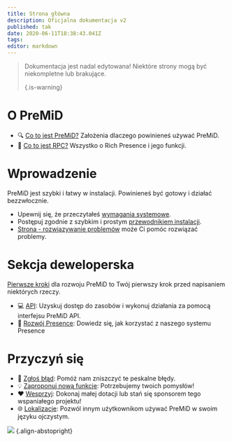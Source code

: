 ```yaml
---
title: Strona główna
description: Oficjalna dokumentacja v2
published: tak
date: 2020-06-11T18:38:43.041Z
tags:
editor: markdown
---
```


> Dokumentacja jest nadal edytowana! Niektóre strony mogą być niekompletne lub brakujące. 
> 
> {.is-warning}

# O PreMiD
- :mag: [Co to jest PreMiD?](/about) Założenia dlaczego powinieneś używać PreMiD.
- :link: [Co to jest RPC?](https://discordapp.com/rich-presence) Wszystko o Rich Presence i jego funkcji.

# Wprowadzenie

PreMiD jest szybki i łatwy w instalacji. Powinieneś być gotowy i działać bezzwłocznie.

- Upewnij się, że przeczytałeś [wymagania systemowe](/install/requirements).
- Postępuj zgodnie z szybkim i prostym [przewodnikiem instalacji](/install).
- [Strona - rozwiązywanie problemów](/troubleshooting) może Ci pomóc rozwiązać problemy.

# Sekcja deweloperska

[Pierwsze kroki](/dev) dla rozwoju PreMiD to Twój pierwszy krok przed napisaniem niektórych rzeczy.

- :computer: [API](/dev/api): Uzyskuj dostęp do zasobów i wykonuj działania za pomocą interfejsu PreMiD API.
- :wrench: [Rozwój Presence](/dev/presence): Dowiedz się, jak korzystać z naszego systemu Presence

# Przyczyń się
- :bug: [Zgłoś błąd](https://github.com/PreMiD): Pomóż nam zniszczyć te peskalne błędy.
- :bulb: [Zaproponuj nową funkcje](https://discord.gg/WvfVZ8T): Potrzebujemy twoich pomysłów!
- :heart: [Wesprzyj](https://www.patreon.com/Timeraa): Dokonaj małej dotacji lub stań się sponsorem tego wspaniałego projektu!
- :globe_with_meridians: [Lokalizacje](https://translate.premid.app): Pozwól innym użytkownikom używać PreMiD w swoim języku ojczystym.

![](https://beta.premid.app/img/logo.2b414dc2.gif) {.align-abstopright}